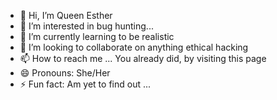 - 👋 Hi, I’m Queen Esther
- 👀 I’m interested in bug hunting...
- 🌱 I’m currently learning to be realistic
- 💞️ I’m looking to collaborate on anything ethical hacking
- 📫 How to reach me ... You already did, by visiting this page
- 😄 Pronouns: She/Her
- ⚡ Fun fact: Am yet to find out ...

<!---
3sth3rN00n/3sth3rN00n is a ✨ special ✨ repository because its `README.md` (this file) appears on your GitHub profile.
You can click the Preview link to take a look at your changes.
--->
